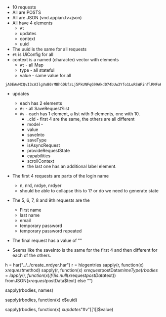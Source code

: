 
+ 10 requests
+ All are POSTS
+ All are JSON (vnd.appian.tv+json)
+ All have 4 elements
   + `#t`
   + updates
   + context
   + uuid
+ The uuid is the same for all requests
+ `#t` is UiConfig for all
+ context is a named (character) vector with elements 
   + `#t` - all Map
   + type   - all stateful
   + value - same value for all 
```
jA0EAwMCQvI3cA3lgVoB0rMBhGDkfzLj5PkUNFqG99Akd074bUw3Yfo1LuRSWFinTlRMFoKn9dA5\r\nGuxeQuxmo3JUe7Tjc/mh/abozkgqKaVna3UGJ7Y8/D+sDb7tMHeQ6VzRtVfd6U7wb/+B088zGF6G\r\nI+4lwxRkBGPktt7bYZnwVCBQ6ndcAolOdoy3fRhy3h2VIzyi/uJZXQpX1YLfIPIpDXhV8X1WzmOU\r\nNNL41JvWlkwW3habDrxmGmUil2usBgiIPw==\r\n`
```
+ updates
   + each has 2 elements 
   + `#t` - all SaveRequest?list
   + `#v` - each has 1 element, a list with 9 elements, one with 10.
     + _cId - first 4 are the same, the others are all different
     + model - 
     + value
     + saveInto
     + saveType
     + isAsyncRequest
     + provideRequestState
     + capabilities
     + scrollContext
     + the last one has an additional label element.

+ The first 4 requests are parts of the login name
   + n, nrd, nrdye, nrdyer
   + should be able to collapse this to 1? or do we need to generate state
+ The 5, 6, 7, 8 and 9th requests are the 
   + First name
   + last name
   + email
   + temporary password
   + temporary password repeated   
+ The final request has a value of ""
+ Seems like the saveInto is the same for the first 4 and then different for each of the others.

h = har("../../create_nrdyer.har")
r = h$log$entries
sapply(r, function(x) x$request$method)
sapply(r, function(x) x$request$postData$mimeType)
rbodies = lapply(r, function(x) if(!is.null(x$request$postData$text)) fromJSON(x$request$postData$text) else "")

sapply(rbodies, names)

sapply(rbodies, function(x) x$uuid)


sapply(rbodies, function(x) x$updates$"#v"[[1]]$value)

